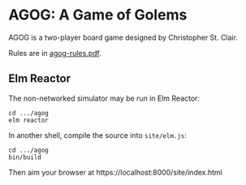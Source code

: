 # AGOG: A Game of Golems

AGOG is a two-player board game designed by Christopher St. Clair.

Rules are in [agog-rules.pdf](https://raw.githubusercontent.com/billstclair/agog/main/site/agog-rules.pdf).

## Elm Reactor

The non-networked simulator may be run in Elm Reactor:

```
cd .../agog
elm reactor
```

In another shell, compile the source into `site/elm.js`:

```
cd .../agog
bin/build
```

Then aim your browser at https://localhost:8000/site/index.html


